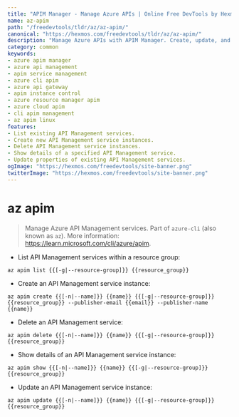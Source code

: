 ```yaml
---
title: "APIM Manager - Manage Azure APIs | Online Free DevTools by Hexmos"
name: az-apim
path: "/freedevtools/tldr/az/az-apim/"
canonical: "https://hexmos.com/freedevtools/tldr/az/az-apim/"
description: "Manage Azure APIs with APIM Manager. Create, update, and delete API Management service instances using the command line. Free online tool, no registration required."
category: common
keywords:
- azure apim manager
- azure api management
- apim service management
- azure cli apim
- azure api gateway
- apim instance control
- azure resource manager apim
- azure cloud apim
- cli apim management
- az apim linux
features:
- List existing API Management services.
- Create new API Management service instances.
- Delete API Management service instances.
- Show details of a specified API Management service.
- Update properties of existing API Management services.
ogImage: "https://hexmos.com/freedevtools/site-banner.png"
twitterImage: "https://hexmos.com/freedevtools/site-banner.png"
---
```


# az apim

> Manage Azure API Management services.
> Part of `azure-cli` (also known as `az`).
> More information: <https://learn.microsoft.com/cli/azure/apim>.

- List API Management services within a resource group:

`az apim list {{[-g|--resource-group]}} {{resource_group}}`

- Create an API Management service instance:

`az apim create {{[-n|--name]}} {{name}} {{[-g|--resource-group]}} {{resource_group}} --publisher-email {{email}} --publisher-name {{name}}`

- Delete an API Management service:

`az apim delete {{[-n|--name]}} {{name}} {{[-g|--resource-group]}} {{resource_group}}`

- Show details of an API Management service instance:

`az apim show {{[-n|--name]}} {{name}} {{[-g|--resource-group]}} {{resource_group}}`

- Update an API Management service instance:

`az apim update {{[-n|--name]}} {{name}} {{[-g|--resource-group]}} {{resource_group}}`
